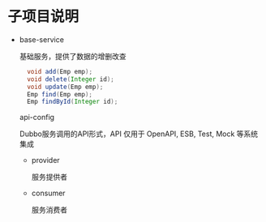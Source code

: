 # 子项目说明

- base-service

  基础服务，提供了数据的增删改查

  ```java
  	void add(Emp emp);
  	void delete(Integer id);
  	void update(Emp emp);
  	Emp find(Emp emp);
  	Emp findById(Integer id);
  ```

  api-config

  Dubbo服务调用的API形式，API 仅用于 OpenAPI, ESB, Test, Mock 等系统集成

  - provider

    服务提供者

  - consumer

    服务消费者

  